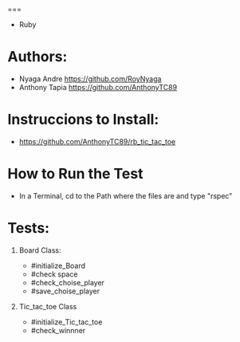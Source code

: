 ===
* Ruby

Authors:
===
* Nyaga Andre https://github.com/RoyNyaga
* Anthony Tapia https://github.com/AnthonyTC89

Instruccions to Install:
===
* https://github.com/AnthonyTC89/rb_tic_tac_toe

How to Run the Test
===
* In a Terminal, cd to the Path where the files are and type "rspec"

Tests:
===
1. Board Class:
    * #initialize_Board
    * #check space
    * #check_choise_player
    * #save_choise_player

2. Tic_tac_toe Class
    * #initialize_Tic_tac_toe
    * #check_winnner